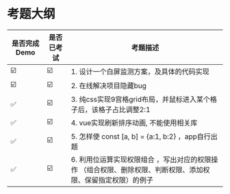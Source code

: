 # 考题大纲

[//]: # (-   ✅ ☑️)

| 是否完成Demo | 是否已考试 | 考题描述                                                      |
|----------|-------|-----------------------------------------------------------|
|     ☑️     |   ☑️   | 1. 设计一个白屏监测方案，及具体的代码实现                                    |
|     ☑️     |   ☑️   | 2. 在线解决项目隐藏bug                                            |
|     ✅     |   ☑️   | 3. 纯css实现9宫格grid布局，并鼠标进入某个格子后，该格子占比调整2:1                  |
|     ✅     |   ☑️   | 4. vue实现刷新排序动画, 不能使用相关库                                   |
|     ✅     |   ☑️   | 5. 怎样使 const [a, b] = {a:1, b:2}  ，app自行出题                |
|     ✅     |   ☑️   | 6. 利用位运算实现权限组合 ，写出对应的权限操作 （组合权限、删除权限、判断权限、添加权限、保留指定权限）的例子 |
